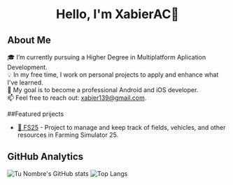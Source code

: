 <div align="center">
<h1 align="center">Hello, I'm XabierAC👋</h1>
</div>

## About Me

🎓 I’m currently pursuing a Higher Degree in Multiplatform Aplication Development.  
💡 In my free time, I work on personal projects to apply and enhance what I've learned.  
🚀 My goal is to become a professional Android and iOS developer.  
📫 Feel free to reach out: xabier139@gmail.com.

##Featured prijects
- [🚜 FS25](https://github.com/XabierAC/FS25-Java) - Project to manage and keep track of fields, vehicles, and other resources in Farming Simulator 25.

## GitHub Analytics
![Tu Nombre's GitHub stats](https://github-readme-stats.vercel.app/api?username=XabierAC&show_icons=true&theme=dark)
![Top Langs](https://github-readme-stats.vercel.app/api/top-langs/?username=XabierAC&layout=compact&theme=dark)
